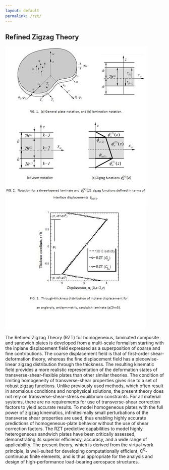 ```yaml
---
layout: default
permalink: /rzt/
---
```


## Refined Zigzag Theory
![](/assets/img/rzt_1.jpg)
![](/assets/img/rzt_2.jpg)

The Refined Zigzag Theory (RZT) for homogeneous, laminated composite and sandwich
        plates is developed from a multi-scale formalism starting with the inplane
        displacement field expressed as a superposition of coarse and fine contributions.
        The coarse displacement field is that of first-order shear-deformation theory,
        whereas the fine displacement field has a piecewise-linear zigzag distribution
        through the thickness. The resulting kinematic field provides a more realistic
        representation of the deformation states of transverse-shear-flexible plates
        than other similar theories. The condition of limiting homogeneity of
        transverse-shear properties gives rise to a set of robust zigzag functions.
        Unlike previously used methods, which often result in anomalous conditions
        and nonphysical solutions, the present theory does not rely on
        transverse-shear-stress equilibrium constraints.
        For all material systems, there are no requirements for use of
        transverse-shear correction factors to yield accurate results.
        To model homogeneous plates with the full power of zigzag kinematics,
        infinitesimally small perturbations of the transverse shear properties are used,
        thus enabling highly accurate predictions of homogeneous-plate behavior
        without the use of shear correction factors.  The RZT predictive capabilities
        to model highly heterogeneous sandwich plates have been critically assessed,
        demonstrating its superior efficiency, accuracy, and a wide range of applicability.
        The present theory, which is derived from the virtual work principle, is well-suited
        for developing computationally efficient, C<sup>0</sup>-continuous finite elements,
        and is thus appropriate for the analysis and design of high-performance
        load-bearing aerospace structures.
